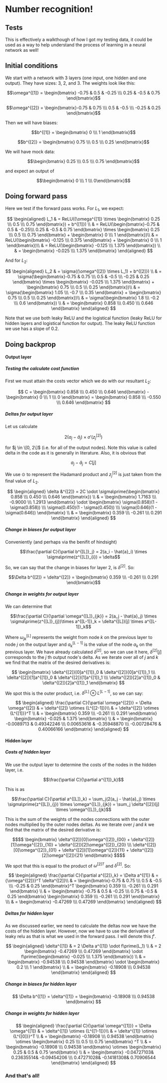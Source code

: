 # Number recognition!

## Tests
This is effectively a walkthough of how I got my testing data, it could be used as a way to help understand the process of learning in a neural network as well!
## Initial conditions
We start with a network with 3 layers (one input, one hidden and one output).
They have sizes: 3, 2, and 3.
The weights look like this:

$$\omega^{[1]} = \begin{bmatrix} -0.75 & 0.5 & -0.25 \\\ 0.25 & -0.5 & 0.75 \end{bmatrix}$$

$$\omega^{[2]} = \begin{bmatrix}-0.75 & 0.75 \\\ 0.5 & -0.5 \\\ -0.25 & 0.25 \end{bmatrix}$$

Then we will have biases:

$$b^{[1]} = \begin{bmatrix} 0 \\\ 1 \end{bmatrix}$$

$$b^{[2]} = \begin{bmatrix} 0.75 \\\ 0.5 \\\ 0.25 \end{bmatrix}$$

We will have mock data:

$$\begin{bmatrix} 0.25 \\\  0.5 \\\ 0.75 \end{bmatrix}$$

and expect an output of

$$\begin{bmatrix} 0 \\\ 1 \\\ 0\end{bmatrix}$$

## Doing forward pass
Here we test if the forward pass works.
For $L_1$, we expect:

$$
\begin{aligned}
L_1 & = ReLU((\omega^{[1]} \times \begin{bmatrix} 0.25 \\\  0.5 \\\ 0.75 \end{bmatrix}) + b^{[1]}) \\
& = ReLU(\begin{bmatrix}-0.75 & 0.5 & -0.25\\\ 0.25 & -0.5 & 0.75 \end{bmatrix} \times \begin{bmatrix} 0.25 \\\  0.5 \\\ 0.75 \end{bmatrix} + \begin{bmatrix} 0 \\\ 1 \end{bmatrix})\\
& = ReLU(\begin{bmatrix} -0.125 \\\ 0.375 \end{bmatrix} + \begin{bmatrix} 0 \\\ 1 \end{bmatrix})\\
& = ReLU(\begin{bmatrix} -0.125 \\\ 1.375 \end{bmatrix}) \\ 
& =  \begin{bmatrix} -0.025 \\\ 1.375 \end{bmatrix}
\end{aligned}
$$

And for $L_2$:

$$
\begin{aligned}
L_2 & = \sigma((\omega^{[2]} \times L_1) + b^{[2]}) \\
& = \sigma(\begin{bmatrix}-0.75 & 0.75 \\\ 0.5 & -0.5 \\\ -0.25 & 0.25 \end{bmatrix} \times \begin{bmatrix} -0.025 \\\ 1.375 \end{bmatrix} + \begin{bmatrix} 0.75 \\\ 0.5 \\\ 0.25 \end{bmatrix})\\
& = \sigma(\begin{bmatrix} 1.05 \\\ -0.7 \\\ 0.35 \end{bmatrix} + \begin{bmatrix} 0.75 \\\ 0.5 \\\ 0.25 \end{bmatrix})\\
& = \sigma(\begin{bmatrix} 1.8 \\\ -0.2 \\\ 0.6 \end{bmatrix}) \\ 
& =  \begin{bmatrix} 0.858 \\\ 0.450 \\\ 0.646 \end{bmatrix}
\end{aligned}
$$

Note that we use both leaky ReLU and the logistical function (leaky ReLU for hidden layers and logistical function for output). The leaky ReLU function we use has a slope of $0.2$.

## Doing backprop
#### Output layer
##### Testing the calculate cost function
First we must attain the costs vector which we do with our resultant $L_2$:

$$
C = \begin{bmatrix} 0.858 \\\ 0.450 \\\ 0.646 \end{bmatrix} -  \begin{bmatrix} 0 \\\ 1 \\\ 0 \end{bmatrix} = \begin{bmatrix} 0.858 \\\ -0.550 \\\ 0.646 \end{bmatrix}
$$

##### Deltas for output layer
Let us calculate
```math
2(a_{j} - \hat{a}_{j}) \times \sigma \prime (z^{[2]}_{j})
```
for $j \in \[0, 2\]$  (i.e. for all of the output nodes).
Note this value is called delta in the code as it is generally in literature.
Also, it is obvious that
```math
a_j - \hat{a}_j = C[j]
```

We use $\odot$ to represent the Hadamard product and $z^{[2]}_{j}$ is just taken from the final value of $L_2$.

$$
\begin{aligned}
\delta &^{[2]} = 2C \odot \sigma\prime(\begin{bmatrix} 0.858 \\\ 0.450 \\\ 0.646 \end{bmatrix}) \\
& = \begin{bmatrix} 1.7163 \\\ -0.9000 \\\ 1.2913 \end{bmatrix} \odot \begin{bmatrix} \sigma(0.858)(1 - \sigma(0.858)) \\\ \sigma(0.450)(1 - \sigma(0.450)) \\\ \sigma(0.646)(1 - \sigma(0.646)) \end{bmatrix} \\
& = \begin{bmatrix} 0.359 \\\ -0.261 \\\ 0.291 \end{bmatrix}
\end{aligned}
$$

##### Change in biases for output layer
Conveniently (and perhaps via the benifit of hindsight)
```math
\frac{\partial C}{\partial b^{[L]}_j} = 2(a_i - \hat{a}_i) \times \sigma\prime(z^{[L]}_{i}) = \delta
```
So, we can say that the change in biases for layer 2, is $\delta^{[2]}$.
So:

```math
\Delta b^{[2]} = \delta^{[2]} = \begin{bmatrix} 0.359 \\\ -0.261 \\\ 0.291 \end{bmatrix}
```

##### Change in weights for output layer
We can determine that 
```math
\frac{\partial C}{\partial \omega^{[L]}_{jk}} = 2(a_j - \hat{a}_j) \times \sigma\prime(z^{[L]}_{j})\times a^{[L-1]}_k = \delta^{[L]}[j] \times a^{[L-1]}_k
```
Where $\omega^{[L]}_{jk}$ represents the weight from node $k$ on the previous layer to node $j$ on the output layer and $a^{[L-1]}_k$ is the value of the node $a_k$ on the previous layer. We have already calculated $\delta^{[2]}$, so we can use it here, $\delta^{[2]}[j]$ corresponds to the $j$ th output node's delta. As we iterate over all of $j$ and $k$ we find that the matrix of the desired derivatives is:

$$
\begin{bmatrix} \delta^{[2]}[0]a^{[1]}_0 & \delta^{[2]}[0]a^{[1]}_1 \\\ \delta^{[2]}[1]a^{[1]}_0 & \delta^{[2]}[1]a^{[1]}_1 \\\ \delta^{[2]}[2]a^{[1]}_0 & \delta^{[2]}[2]a^{[1]}_1 \end{bmatrix}
$$

We spot this is the outer product, i.e. $\delta^{[L]} \otimes L^{[L-1]}$, so we can say:

$$
\begin{aligned}
\frac{\partial C}{\partial \omega^{[2]}} = \Delta \omega^{[2]} & = \delta^{[2]} \otimes {L^{[2-1]}}\\
& = \delta^{[2]} \otimes {L^{[1]}}^T \\
& = \begin{bmatrix} 0.359 \\\ -0.261 \\\ 0.291 \end{bmatrix} \begin{bmatrix} -0.025 & 1.375 \end{bmatrix} \\
& = \begin{bmatrix} -0.0089713 & 0.49342246 \\\ 0.00653616 & -0.35948870 \\\ -0.00728476 & 0.40066166 \end{bmatrix}
\end{aligned}
$$

#### Hidden layer
##### Costs of hidden layer
We use the output layer to determine the costs of the nodes in the hidden layer, i.e. 
```math
\frac{\partial C}{\partial a^{[1]}_k}
```
This is as
```math
\frac{\partial C}{\partial a^{[L]}_k} =  \sum_j(2(a_j - \hat{a}_j) \times \sigma\prime(z^{[L]}_{j}) \times \omega^{[L]}_{jk}) = \sum_j \delta^{[2]}[j] \times \omega^{[L]}_{jk}
```
This is the sum of the weights of the nodes connections with the outer nodes multiplied by the outer nodes deltas. As we iterate over $j$ and $k$ we find that the matrix of the desired derivative is:

```math
$$
\begin{bmatrix} \delta^{[2]}[0]\omega^{[2]}_{00} + \delta^{[2]}[1]\omega^{[2]}_{10} + \delta^{[2]}[2]\omega^{[2]}_{20} \\\ \delta^{[2]}[0]\omega^{[2]}_{01} + \delta^{[2]}[1]\omega^{[2]}{11} + \delta^{[2]}[2]\omega^{[2]}{21} \end{bmatrix}
$$
```

We spot that this is equal to the product of ${\omega^{[2]}}^T$ and $\delta^{[2]}$.
So:

$$
\begin{aligned}
\frac{\partial C}{\partial a^{[2]}_k} = \Delta a^{[1]} & = {\omega^{[2]}}^T \delta^{[2]}\\
& = \begin{bmatrix}-0.75 & 0.75 \\\ 0.5 & -0.5 \\\ -0.25 & 0.25 \end{bmatrix}^T \begin{bmatrix} 0.359 \\\ -0.261 \\\ 0.291 \end{bmatrix} \\
& = \begin{bmatrix} -0.75 & 0.5 & -0.25 \\\ 0.75 & -0.5 & 0.25 \end{bmatrix} \begin{bmatrix} 0.359 \\\ -0.261 \\\ 0.291 \end{bmatrix} \\\
& = \begin{bmatrix} -0.47269 \\\ 0.47269 \end{bmatrix}
\end{aligned}
$$

##### Deltas for hidden layer
As we discussed earlier, we need to calculate the deltas now we have the costs of the hidden layer. However, now we have to use the derivative of leaky relu as that is what we used in the forward pass. I will denote this $f \prime$.

$$
\begin{aligned}
\delta^{[1]} & = 2 \Delta a^{[1]} \odot f\prime(L_1) \\
& = 2 \begin{bmatrix} -0.47269 \\\ 0.47269 \end{bmatrix} \odot f\prime(\begin{bmatrix} -0.025 \\\ 1.375 \end{bmatrix}) \\
& = \begin{bmatrix} -0.94538 \\\ 0.94538 \end{bmatrix} \odot \begin{bmatrix} 0.2 \\\  1 \end{bmatrix} \\
& = \begin{bmatrix} -0.18908 \\\ 0.94538 \end{bmatrix}
\end{aligned}
$$

##### Change in biases for hidden layer
$$
\Delta b^{[1]} = \delta^{[1]} = \begin{bmatrix} -0.18908 \\\ 0.94538 \end{bmatrix}
$$

##### Change in weights for hidden layer
$$
\begin{aligned}
\frac{\partial C}{\partial \omega^{[1]}} = \Delta \omega^{[1]} & = \delta^{[1]} \otimes {L^{[1-1]}}\\
& = \delta^{[1]} \otimes {L^{[0]}}^T \\
& = \begin{bmatrix} -0.18908 \\\ 0.94538 \end{bmatrix} \otimes \begin{bmatrix} 0.25 \\\  0.5 \\\ 0.75 \end{bmatrix} ^T \\
& = \begin{bmatrix} -0.18908 \\\ 0.94538 \end{bmatrix} \otimes \begin{bmatrix} 0.25 & 0.5 & 0.75 \end{bmatrix} \\
& = \begin{bmatrix} -0.04727103& 0.23635514& -0.09454206 \\\ 0.47271028& -0.14181308& 0.70906544 \end{bmatrix}
\end{aligned}
$$

### And that's all!
